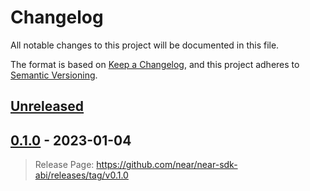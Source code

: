 # Changelog

All notable changes to this project will be documented in this file.

The format is based on [Keep a Changelog](https://keepachangelog.com/en/1.0.0/),
and this project adheres to [Semantic Versioning](https://semver.org/spec/v2.0.0.html).

## [Unreleased]

## [0.1.0] - 2023-01-04

> Release Page: <https://github.com/near/near-sdk-abi/releases/tag/v0.1.0>

[unreleased]: https://github.com/near/near-sdk-abi/releases/tag/v0.1.0...HEAD
[0.1.0]: https://github.com/near/near-sdk-abi/releases/tag/v0.1.0